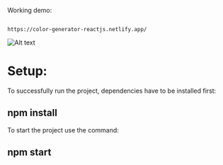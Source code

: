 Working demo:

```

https://color-generator-reactjs.netlify.app/

```

![Alt text](https://i.imgur.com/DYXMoyG.png "Website screenshot")

# Setup:

To successfully run the project, dependencies have to be installed first:

## **npm install**

To start the project use the command:

## **npm start**
